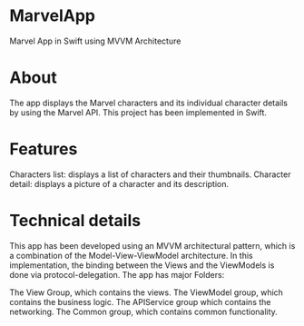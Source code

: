 # MarvelApp
Marvel App in Swift using MVVM Architecture

# About

The app displays the Marvel characters and its individual character details by using the Marvel API. This project has been implemented in Swift.

# Features

 Characters list: displays a list of characters and their thumbnails.
 Character detail: displays a picture of a character and its description.

# Technical details
This app has been developed using an MVVM architectural pattern, which is a combination of the Model-View-ViewModel architecture. In this implementation, the binding between the Views and the ViewModels is done via protocol-delegation. The app has major Folders:

The View Group, which contains the views. The ViewModel group, which contains the business logic. The APIService group which contains the networking. The Common group, which contains common functionality.
